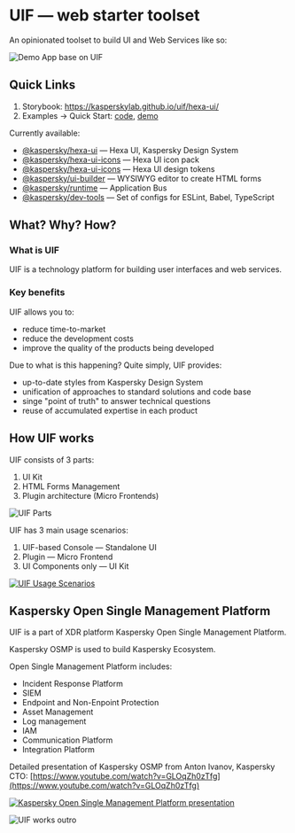 # UIF — web starter toolset

An opinionated toolset to build UI and Web Services like so:

![Demo App base on UIF](./docs/uif-app-demo.png)

## Quick Links

1. Storybook: https://kasperskylab.github.io/uif/hexa-ui/
2. Examples -> Quick Start: [code](./examples/quick-start/), [demo](https://kasperskylab.github.io/uif/examples/quick-start/)

Currently available:

* [@kaspersky/hexa-ui](./packages/kaspersky-hexa-ui/) — Hexa UI, Kaspersky Design System
* [@kaspersky/hexa-ui-icons](./packages/kaspersky-hexa-ui-icons/) — Hexa UI icon pack
* [@kaspersky/hexa-ui-icons](./packages/kaspersky-hexa-ui-core/) — Hexa UI design tokens
* [@kaspersky/ui-builder](./packages/kaspersky-ui-builder/) — WYSIWYG editor to create HTML forms
* [@kaspersky/runtime](./packages/kaspersky-runtime/) — Application Bus
* [@kaspersky/dev-tools](./packages/kaspersky-dev-tools/) — Set of configs for ESLint, Babel, TypeScript

## What? Why? How?

### What is UIF

UIF is a technology platform for building user interfaces and web services.

### Key benefits

UIF allows you to:
- reduce time-to-market
- reduce the development costs
- improve the quality of the products being developed

Due to what is this happening? Quite simply, UIF provides:

- up-to-date styles from Kaspersky Design System
- unification of approaches to standard solutions and code base
- singe "point of truth" to answer technical questions
- reuse of accumulated expertise in each product


## How UIF works

UIF consists of 3 parts:

1. UI Kit
2. HTML Forms Management
3. Plugin architecture (Micro Frontends)

![UIF Parts](./docs/uif-structure.png)

UIF has 3 main usage scenarios:

1. UIF-based Console — Standalone UI
2. Plugin — Micro Frontend
3. UI Components only — UI Kit

[![UIF Usage Scenarios](./docs/uif-usage-scenarios.png)](./docs/uif-usage-scenarios.png)

## Kaspersky Open Single Management Platform

UIF is a part of XDR platform Kaspersky Open Single Management Platform.

Kaspersky OSMP is used to build Kaspersky Ecosystem.

Open Single Management Platform includes:
- Incident Response Platform
- SIEM
- Endpoint and Non-Enpoint Protection
- Asset Management
- Log management
- IAM
- Communication Platform
- Integration Platform

Detailed presentation of Kaspersky OSMP from Anton Ivanov, Kaspersky CTO: [https://www.youtube.com/watch?v=GLOqZh0zTfg](https://www.youtube.com/watch?v=GLOqZh0zTfg)

[![Kaspersky Open Single Management Platform presentation](./docs/kaspersky-osmp-presentation.png)](https://www.youtube.com/watch?v=GLOqZh0zTfg)

![UIF works outro](./docs/uif-works-outro.png)
